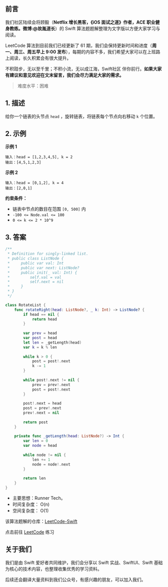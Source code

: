 ## 前言

我们社区陆续会将顾毅（**Netflix 增长黑客，《iOS 面试之道》作者，ACE 职业健身教练。微博:@故胤道长**）的 Swift 算法题题解整理为文字版以方便大家学习与阅读。

LeetCode 算法到目前我们已经更新了 61 期，我们会保持更新时间和进度（**周一、周三、周五早上 9:00 发布**），每期的内容不多，我们希望大家可以在上班路上阅读，长久积累会有很大提升。

不积跬步，无以至千里；不积小流，无以成江海，Swift社区 伴你前行。**如果大家有建议和意见欢迎在文末留言，我们会尽力满足大家的需求。**

> 难度水平：困难

## 1. 描述

给你一个链表的头节点 `head` ，旋转链表，将链表每个节点向右移动 `k` 个位置。

## 2. 示例

**示例 1**

```
输入：head = [1,2,3,4,5], k = 2
输出：[4,5,1,2,3]
```

**示例 2**

```
输入：head = [0,1,2], k = 4
输出：[2,0,1]
```

**约束条件：**

- 链表中节点的数目在范围 `[0, 500]` 内
- `-100 <= Node.val <= 100`
- `0 <= k <= 2 * 10^9`

## 3. 答案

```swift
/**
 * Definition for singly-linked list.
 * public class ListNode {
 *     public var val: Int
 *     public var next: ListNode?
 *     public init(_ val: Int) {
 *         self.val = val
 *         self.next = nil
 *     }
 * }
 */

class RotateList {
    func rotateRight(head: ListNode?, _ k: Int) -> ListNode? {
        if head == nil {
            return head
        }
    
        var prev = head
        var post = head
        let len = _getLength(head)
        var k = k % len
        
        while k > 0 {
            post = post!.next
            k -= 1
        }
        
        while post!.next != nil {
            prev = prev!.next
            post = post!.next
        }
        
        post!.next = head
        post = prev!.next
        prev!.next = nil
        
        return post
    }
    
    private func _getLength(head: ListNode?) -> Int {
        var len = 0
        var node = head
        
        while node != nil {
            len += 1
            node = node!.next
        }
        
        return len
    }
}
```

* 主要思想：Runner Tech。
* 时间复杂度： O(n)
* 空间复杂度： O(1)

该算法题解的仓库：[LeetCode-Swift](https://github.com/soapyigu/LeetCode-Swift "LeetCode-Swift")

点击前往 [LeetCode](https://leetcode.com/problems/rotate-list/ "LeetCode") 练习

## 关于我们

我们是由 Swift 爱好者共同维护，我们会分享以 Swift 实战、SwiftUI、Swift 基础为核心的技术内容，也整理收集优秀的学习资料。

后续还会翻译大量资料到我们公众号，有感兴趣的朋友，可以加入我们。